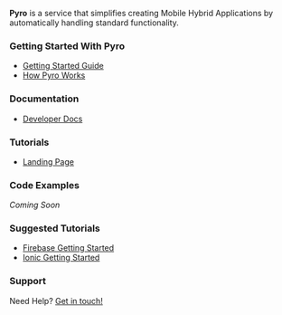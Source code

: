 **Pyro** is a service that simplifies creating Mobile Hybrid Applications by automatically handling standard functionality.

### Getting Started With Pyro
* [Getting Started Guide](/Getting_Started)
* [How Pyro Works](/About_Pyro/How_Pyro_Works)

### Documentation
* [Developer Docs](/Documentation)

### Tutorials
* [Landing Page](/Tutorials/Landing_Page)

### Code Examples
*Coming Soon*

### Suggested Tutorials
* [Firebase Getting Started](https://www.firebase.com/tutorial/#gettingstarted)
* [Ionic Getting Started](http://ionicframework.com/getting-started/)

### Support
Need Help? [Get in touch!](mailto:support@pyrolabs.io)


<!--
# Parts of Pyro

* [Pyro Library](/Getting_Started/Pyro_Library) - Functional logic that runs Pyro (can be used without Pyro Platform)
* [Pyro Platform](/Getting_Started/Pyro_Platform) - Web platform to build/edit/test you Hybrid Apps
* Pyro Service - Angular wrapper for Pyro Library
-->
